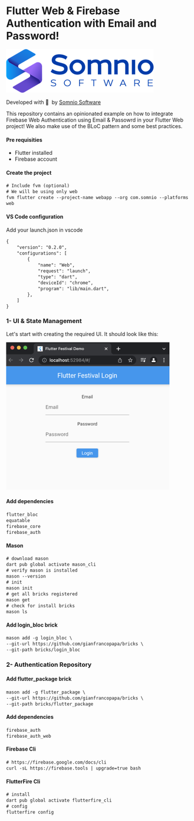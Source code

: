 # Flutter Web & Firebase Authentication with Email and Password!

[![Somnio Software](docs/logo.png)][somnio_software_link]

Developed with :blue_heart: &nbsp;by [Somnio Software][somnio_software_link]

This repository contains an opinionated example on how to integrate Firebase Web Authentication using Email & Passowrd in your Flutter Web project!
We also make use of the BLoC pattern and some best practices.

[//]: # "Links"
[somnio_software_link]: https://somniosoftware.com/


#### Pre requisities
- Flutter installed
- Firebase account

#### Create the project

```
# Include fvm (optional)
# We will be using only web
fvm flutter create --project-name webapp --org com.somnio --platforms web
```

#### VS Code configuration

Add your launch.json in vscode

```
{
    "version": "0.2.0",
    "configurations": [
        {
            "name": "Web",
            "request": "launch",
            "type": "dart",
            "deviceId": "chrome",
            "program": "lib/main.dart",
        },
    ]
}
```

### 1- UI & State Management

Let's start with creating the required UI. It should look like this:

<img src="docs/login_ui.png" height="400">

#### Add dependencies
```
flutter_bloc
equatable
firebase_core
firebase_auth
```

#### Mason

```
# download mason
dart pub global activate mason_cli
# verify mason is installed
mason --version
# init
mason init
# get all bricks registered
mason get
# check for install bricks
mason ls
```

#### Add login_bloc brick

```
mason add -g login_bloc \
--git-url https://github.com/gianfrancopapa/bricks \
--git-path bricks/login_bloc
```

### 2- Authentication Repository

#### Add flutter_package brick
```
mason add -g flutter_package \
--git-url https://github.com/gianfrancopapa/bricks \
--git-path bricks/flutter_package
```

#### Add dependencies
```
firebase_auth
firebase_auth_web
```

#### Firebase Cli

```
# https://firebase.google.com/docs/cli
curl -sL https://firebase.tools | upgrade=true bash
```

#### FlutterFire Cli

```
# install
dart pub global activate flutterfire_cli
# config
flutterfire config
```